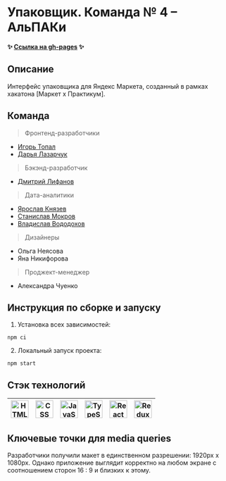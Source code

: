 # Упаковщик. Команда № 4 – АльПАКи
**✨ [Ссылка на gh-pages](https://dashalalala24.github.io/parcel-packer/#/) ✨**



## Описание

Интерфейс упаковщика для Яндекс Маркета, созданный в рамках хакатона [Маркет х Практикум].


## Команда

 > Фронтенд-разработчики
* [Игорь Топал](https://github.com/t0pall) 
* [Дарья Лазарчук](https://github.com/dashalalala24) 


 > Бэкэнд-разработчик  
* [Дмитрий Лифанов](https://github.com/Dimalright)

 > Дата-аналитики  
* [Ярослав Князев](https://github.com/Yaroslav-Kn)
* [Станислав Мокров](https://github.com/GreyGreyWolf)
* [Владислав Вододохов](https://github.com/uladzislau21) 


 > Дизайнеры  
* Ольга Неясова  
* Яна Никифорова  


 > Проджект-менеджер   
* Александра Чуенко 

## Инструкция по сборке и запуску
1. Установка всех зависимостей:
```
npm ci
```
2. Локальный запуск проекта:
```
npm start
```
## Стэк технологий

<a href="https://html.spec.whatwg.org/multipage/" target="_blank" rel="noreferrer"><img width="40" height="40" alt="HTML" src="https://simpleicons.org/icons/html5.svg" /></a> | <a href="https://www.w3schools.com/css/" target="_blank" rel="noreferrer"><img width="40" height="40" alt="CSS" src="https://simpleicons.org/icons/css3.svg" /></a> | <a href="https://developer.mozilla.org/en-US/docs/Web/JavaScript" target="_blank" rel="noreferrer"><img width="40" height="40" alt="JavaScript" src="https://simpleicons.org/icons/javascript.svg" /></a> | <a href="https://www.typescriptlang.org/" target="_blank" rel="noreferrer"><img width="40" height="40" alt="TypeScript" src="https://simpleicons.org/icons/typescript.svg" /></a> | <a href="https://react.dev/" target="_blank" rel="noreferrer"><img width="40" height="40" alt="React" src="https://simpleicons.org/icons/react.svg" /></a> | <a href="https://redux-toolkit.js.org/" target="_blank" rel="noreferrer"><img width="40" height="40" alt="Redux Toolkit" src="https://simpleicons.org/icons/redux.svg" /></a> | 
| --- | --- | --- | --- | --- | --- |

## Ключевые точки для media queries

Разработчики получили макет в единственном разрешении: 1920px x 1080px. Однако приложение выглядит корректно на любом экране с соотношением сторон 16 : 9 и близких к этому.
